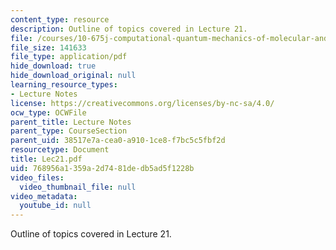 ```yaml
---
content_type: resource
description: Outline of topics covered in Lecture 21.
file: /courses/10-675j-computational-quantum-mechanics-of-molecular-and-extended-systems-fall-2004/768956a1359a2d7481dedb5ad5f1228b_Lec21.pdf
file_size: 141633
file_type: application/pdf
hide_download: true
hide_download_original: null
learning_resource_types:
- Lecture Notes
license: https://creativecommons.org/licenses/by-nc-sa/4.0/
ocw_type: OCWFile
parent_title: Lecture Notes
parent_type: CourseSection
parent_uid: 38517e7a-cea0-a910-1ce8-f7bc5c5fbf2d
resourcetype: Document
title: Lec21.pdf
uid: 768956a1-359a-2d74-81de-db5ad5f1228b
video_files:
  video_thumbnail_file: null
video_metadata:
  youtube_id: null
---
```

Outline of topics covered in Lecture 21.